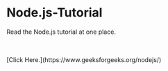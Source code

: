 # Node.js-Tutorial

Read the Node.js tutorial at one place.

<br/>
  <br/>
[Click Here.](https://www.geeksforgeeks.org/nodejs/)
